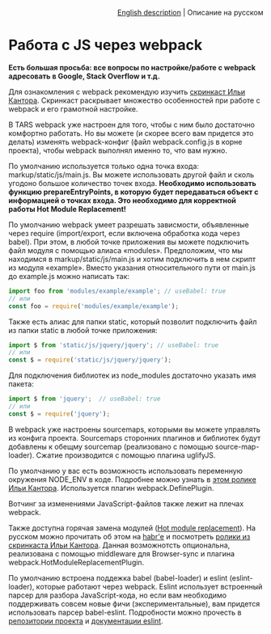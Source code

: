 <p align="right">
<a href="../en/js-webpack-processing.md">English description</a> | Описание на русском
</p>

# Работа с JS через webpack

**Есть большая просьба: все вопросы по настройке/работе с webpack адресовать в Google, Stack Overflow и т.д.**

Для ознакомления с webpack рекомендую изучить [скринкаст Ильи Кантора](https://www.youtube.com/playlist?list=PLDyvV36pndZHfBThhg4Z0822EEG9VGenn). Скринкаст раскрывает множество особенностей при работе с webpack и его грамотной настройке.

В TARS webpack уже настроен для того, чтобы с ним было достаточно комфортно работать. Но вы можете (и скорее всего вам придется это делать) изменять webpack-конфиг (файл webpack.config.js в корне проекта), чтобы webpack выполнял именно то, что вам нужно.

По умолчанию используется только одна точка входа: markup/static/js/main.js. Вы можете использовать другой файл и сколь угодоно большое количество точек входа. **Необходимо использовать функцию prepareEntryPoints, в которую будет передаваться объект с информацией о точках входа. Это необходимо для корректной работы Hot Module Replacement!**

По умолчанию webpack умеет разрешать зависмости, объявленные через require (import/export, если включена обработка кода через babel). При этом, в любой точке приложения вы можете подключить файл модуля с помощью алиаса «modules». Предположим, что мы находимся в markup/static/js/main.js и хотим подключить в нем скрипт из модуля «example». Вместо указания относительного пути от main.js до example.js можно написать так:

```js
import foo from 'modules/example/example'; // useBabel: true
// или
const foo = require('modules/example/example');
```

Также есть алиас для папки static, который позволит подключить файл из папки static в любой точке приложения:

```js
import $ from 'static/js/jquery/jquery'; // useBabel: true
// или
const $ = require('static/js/jquery/jquery');
```

Для подключения библиотек из node_modules достаточно указать имя пакета:

```js
import $ from 'jquery';  // useBabel: true
// или
const $ = require('jquery');
```

В webpack уже настроены sourcemaps, которыми вы можете управлять из конфига проекта. Sourcemaps сторонних плагинов и библиотек будут добавлены к обещму sourcemap (реализовано с помощью source-map-loader). Сжатие производится с помощью плагина uglifyJS.

По умолчанию у вас есть возможность использовать переменную окружения NODE_ENV в коде. Подробнее можно узнать в [этом ролике Ильи Кантора](https://www.youtube.com/watch?v=5XZqeuWkQ4o&index=6&list=PLDyvV36pndZHfBThhg4Z0822EEG9VGenn). Используется плагин webpack.DefinePlugin.

Вотчинг за изменениями JavaScript-файлов также лежит на плечах webpack.

Также доступна горячая замена модулей ([Hot module replacement](https://webpack.github.io/docs/hot-module-replacement.html)). На русском можно прочитать об этом на [habr'е](https://habrahabr.ru/company/Voximplant/blog/270593/) и посмотреть [ролики из скринкаста Ильи Кантора](https://www.youtube.com/watch?v=EQhXtTOxpVk&list=PLDyvV36pndZHfBThhg4Z0822EEG9VGenn&index=40). Данная возможнотсть опциональна, реализована с помощью middleware для Browser-sync и плагина webpack.HotModuleReplacementPlugin.

По умолчанию встроена поддежка babel (babel-loader) и eslint (eslint-loader), которые работают через webpack. Eslint использует встроенный парсер для разбора JavaScript-кода, но если вам необходимо поддерживать совсем новые фичи (экспериментальные), вам придется использовать парсер babel-eslint. Подробности можно прочесть в [репозитории проекта](https://github.com/babel/babel-eslint) и [документации eslint](http://eslint.org/docs/user-guide/configuring#specifying-parser-options).

